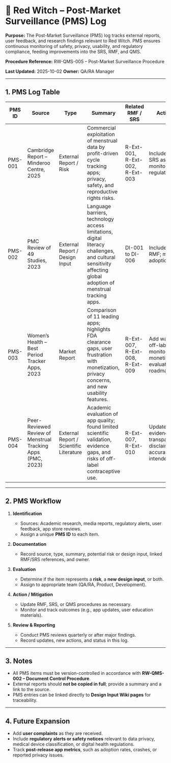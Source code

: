 # 📄 Red Witch – Post-Market Surveillance (PMS) Log

**Purpose:**
The Post-Market Surveillance (PMS) log tracks external reports, user feedback, and research findings relevant to Red Witch. PMS ensures continuous monitoring of safety, privacy, usability, and regulatory compliance, feeding improvements into the SRS, RMF, and QMS.

**Procedure Reference:** RW-QMS-005 – Post-Market Surveillance Procedure

**Last Updated:** 2025-10-02
**Owner:** QA/RA Manager

---

## 1. PMS Log Table

| PMS ID  | Source                                                      | Type                                    | Summary                                                                                                                                                       | Related RMF / SRS               | Action / Status                                                                                            | Review Date | Owner           | Link                                                                                                                             |
| ------- | ----------------------------------------------------------- | --------------------------------------- | ------------------------------------------------------------------------------------------------------------------------------------------------------------- | ------------------------------- | ---------------------------------------------------------------------------------------------------------- | ----------- | --------------- | -------------------------------------------------------------------------------------------------------------------------------- |
| PMS-001 | Cambridge Report – Minderoo Centre, 2025                    | External Report / Risk                  | Commercial exploitation of menstrual data by profit-driven cycle tracking apps; privacy, safety, and reproductive rights risks.                               | R-Ext-001, R-Ext-002, R-Ext-003 | Include in RMF and SRS as design input; monitor for regulatory updates                                     | 2025-10-30  | QA/RA           | [Link to Design Input](https://github.com/red-witch-org/red-witch/wiki/Cambridge-Menstrual-Tracking-Report)                      |
| PMS-002 | PMC Review of 49 Studies, 2023                              | External Report / Design Input          | Language barriers, technology access limitations, digital literacy challenges, and cultural sensitivity affecting global adoption of menstrual tracking apps. | DI-001 to DI-006                | Include in SRS and RMF; monitor user adoption metrics                                                      | 2025-10-30  | Product Team    | [Link to Design Input](https://pmc.ncbi.nlm.nih.gov/articles/PMC8162175/)                                                        |
| PMS-003 | Women’s Health – Best Period Tracker Apps, 2023             | Market Report                           | Comparison of 11 leading apps; highlights FDA clearance gaps, user frustration with monetization, privacy concerns, and new usability features.               | R-Ext-007, R-Ext-008, R-Ext-009 | Add warnings for off-label use; monitor reviews for monetization/privacy; evaluate future roadmap features | 2025-10-30  | QA/RA + Product | [Existing Solutions & Market Comparison](https://github.com/red-witch-org/red-witch/wiki/Existing-Solutions-&-Market-Comparison) |
| PMS-004 | Peer-Reviewed Review of Menstrual Tracking Apps (PMC, 2023) | External Report / Scientific Literature | Academic evaluation of app quality; found limited scientific validation, evidence gaps, and risks of off-label contraceptive use.                             | R-Ext-007, R-Ext-010            | Update SRS for evidence transparency; disclaimers on accuracy and intended use                             | 2025-10-30  | QA/RA           | [PMC Article](https://pmc.ncbi.nlm.nih.gov/articles/PMC10018377/)                                                                |

---

## 2. PMS Workflow

1. **Identification**

   * Sources: Academic research, media reports, regulatory alerts, user feedback, app store reviews.
   * Assign a unique **PMS ID** to each item.

2. **Documentation**

   * Record source, type, summary, potential risk or design input, linked RMF/SRS references, and owner.

3. **Evaluation**

   * Determine if the item represents a **risk**, a **new design input**, or both.
   * Assign to appropriate team (QA/RA, Product, Development).

4. **Action / Mitigation**

   * Update RMF, SRS, or QMS procedures as necessary.
   * Monitor and track outcomes (e.g., app updates, user education materials).

5. **Review & Reporting**

   * Conduct PMS reviews quarterly or after major findings.
   * Record updates, new actions, and status in this log.

---

## 3. Notes

* All PMS items must be version-controlled in accordance with **RW-QMS-002 – Document Control Procedure**.
* External reports should **not be copied in full**; provide a summary and a link to the source.
* PMS entries can be linked directly to **Design Input Wiki pages** for traceability.

---

## 4. Future Expansion

* Add **user complaints** as they are received.
* Include **regulatory alerts or safety notices** relevant to data privacy, medical device classification, or digital health regulations.
* Track **post-release app metrics**, such as adoption rates, crashes, or reported privacy issues.
